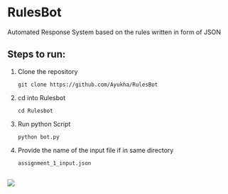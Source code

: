 # RulesBot

Automated Response System based on the rules written in form of JSON

## Steps to run:

1. Clone the repository 

	`git clone https://github.com/Ayukha/RulesBot`

2. cd into Rulesbot
	
	`cd Rulesbot`

3. Run python Script

	`python bot.py`

4. Provide the name of the input file if in same directory

	`assignment_1_input.json`


## 

<p>
    <img src="https://drive.google.com/file/d/1HYkMQHba9yNmsuodSJPalNtzQNi4kal2/view?usp=sharing"/></a>
</p>

